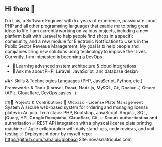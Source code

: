 ## Hi there 👋
I’m Luis, a Software Engineer with 5+ years of experience, passionate about PHP and all other programming languages that enable me to bring great ideas to life.
I am currently working on various projects, including a new platform built with Laravel to help people find shops in a specific community, and a new module for Electronic Notification to Users in the Public Sector Revenue Management. 
My goal is to help people and companies bring new solutions using technology to improve their lives. Currently, I am interested in becoming a DevOps
- 🌱 Learning advanced system architecture & cloud integrations  
- 💬 Ask me about PHP, Laravel, JavaScript, and database design  

##⚡ Skills & Technologies
Languages (PHP, JavaScript, Python, etc.)
Frameworks & Tools (Laravel, React, Node.js, MySQL, Git, Docker…)
Others (APIs, Cloudflare, DevOps basics…)

##🚀 Projects & Contributions
🔧 Globaso - License Plate Management System
A secure web-based system for ordering and managing license plates in Angola.
Tech stack: PHP, Bootstrap, JavaScript, Angular, SQL, jQuery, API, Google Recaptcha, Cloudflare, Git, 
✅ Secure authentication and authorisation
✅ REST API integration with a physical license plate printing machine
✅ Agile collaboration with daily stand-ups, code reviews, and unit testing
✅ Deployment done by myself
repo: https://github.com/babaluis/globaso
Site: novasmatriculas.com



<!--
**babaluis/babaluis** is a ✨ _special_ ✨ repository because its `README.md` (this file) appears on your GitHub profile.

Here are some ideas to get you started:

- 🔭 I’m currently working on ...
- 🌱 I’m currently learning ...
- 👯 I’m looking to collaborate on ...
- 🤔 I’m looking for help with ...
- 💬 Ask me about ...
- 📫 How to reach me: ...
- 😄 Pronouns: ...
- ⚡ Fun fact: ...
-->
